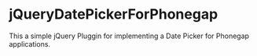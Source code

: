 jQueryDatePickerForPhonegap
===========================

This a simple jQuery Pluggin for implementing a Date Picker for Phonegap applications.
